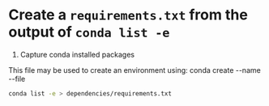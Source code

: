 # Create a `requirements.txt` from the output of `conda list -e`

1. Capture conda installed packages 

This file may be used to create an environment using:
conda create --name <env> --file <this file>

```bash 
conda list -e > dependencies/requirements.txt 
```
